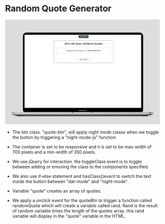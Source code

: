 # Random Quote Generator

![](cap.jpg)

- The btn class. "quote-btn", will apply night mode classs when we toggle the button by triggering a "night-mode-js" function 

- The container is set to be responsive and it is set to be max-width of 700 pixels and a min-width of 350 pixels. 

- We use jQuery for interaction. the toggleClass event is to toggle between adding or emoving the class to the components specified. 

- We also use if-else statement and hasClass()event to switch the text inside the button between "dat-mode" and "night-mode".

- Variable "quote" creates an array of quotes.

- We apply a onclick event for the quoteBtn to trigger a function called randomQuote which will create a variable called rand. Rand is the result of random variable times the length of the quotes array. this rand variable will display in the "quote" variable in the HTML.
